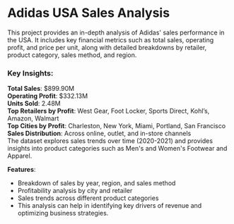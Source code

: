 # Adidas USA Sales Analysis
This project provides an in-depth analysis of Adidas' sales performance in the USA. It includes key financial metrics such as total sales, operating profit, and price per unit, along with detailed breakdowns by retailer, product category, sales method, and region.

### Key Insights:
**Total Sales**: $899.90M <br>
**Operating Profit**: $332.13M<br>
**Units Sold**: 2.48M<br>
**Top Retailers by Profit**: West Gear, Foot Locker, Sports Direct, Kohl’s, Amazon, Walmart<br>
**Top Cities by Profit**: Charleston, New York, Miami, Portland, San Francisco<br>
**Sales Distribution**: Across online, outlet, and in-store channels<br>
The dataset explores sales trends over time (2020-2021) and provides insights into product categories such as Men's and Women's Footwear and Apparel.<br>

**Features**:
- Breakdown of sales by year, region, and sales method
- Profitability analysis by city and retailer
- Sales trends across different product categories
- This analysis can help in identifying key drivers of revenue and optimizing business strategies.
